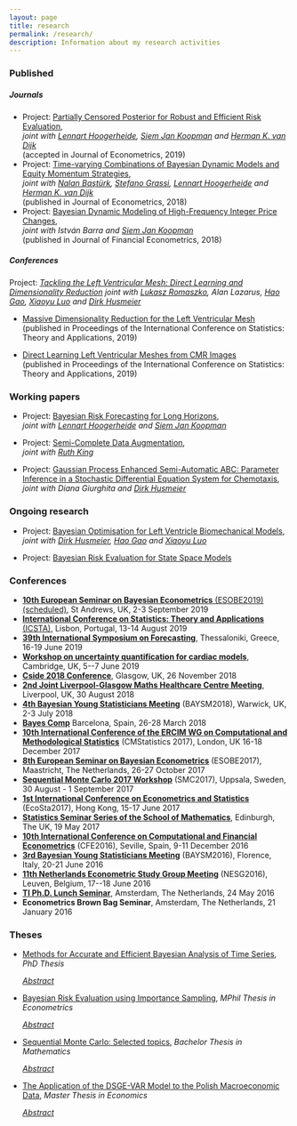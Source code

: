 ```yaml
---
layout: page
title: research
permalink: /research/
description: Information about my research activities
---
```


<script type="text/javascript">
 function showhide(id) {
    var e = document.getElementById(id);
    e.style.display = (e.style.display == 'block') ? 'none' : 'block';
 }
</script>

### Published

##### Journals 

* Project: <a class="page-link" href="{{ '/projects/4_project/' | prepend: site.baseurl | prepend: site.url }}">Partially Censored Posterior for Robust and Efficient Risk Evaluation</a>,  
_joint with <a href="https://research.vu.nl/en/persons/lennart-hoogerheide" title="LH">Lennart Hoogerheide</a>, <a href="http://sjkoopman.net/" title="SJK">Siem Jan Koopman</a> and <a href="https://personal.eur.nl/hkvandijk/">Herman K. van Dijk</a>_  
(accepted in Journal of Econometrics, 2019)
* Project: <a class="page-link" href="{{ '/projects/5_project/' | prepend: site.baseurl | prepend: site.url }}">Time-varying Combinations of Bayesian Dynamic Models and Equity Momentum Strategies</a>,  
_joint with  [Nalan Baştürk](https://www.maastrichtuniversity.nl/n.basturk), [Stefano Grassi](https://sites.google.com/view/stefanograssi), [Lennart Hoogerheide](https://research.vu.nl/en/persons/lennart-hoogerheide) and [Herman K. van Dijk](https://personal.eur.nl/hkvandijk/)_  
(published in Journal of Econometrics, 2018)
* Project: <a class="page-link" href="{{ '/projects/6_project/' | prepend: site.baseurl | prepend: site.url }}">Bayesian Dynamic Modeling of High-Frequency Integer Price Changes</a>,  
_joint with Istv&aacute;n Barra and <a href="http://sjkoopman.net/" title="SJK">Siem Jan Koopman</a>_  
(published in Journal of Financial Econometrics, 2018)
  
##### Conferences

Project: _<a class="page-link" href="{{ '/projects/9_project/' | prepend: site.baseurl | prepend: site.url }}">Tackling the Left Ventricular Mesh: Direct Learning and Dimensionality Reduction</a>_
_joint with [Lukasz Romaszko](https://scholar.google.com/citations?user=Kb0e7rkAAAAJ&hl=en), Alan Lazarus, [Hao Gao](https://www.gla.ac.uk/schools/mathematicsstatistics/staff/haogao/), [Xiaoyu Luo](https://www.maths.gla.ac.uk/~xl/) and [Dirk Husmeier](https://www.gla.ac.uk/schools/mathematicsstatistics/staff/dirkhusmeier/)_

* <a class="page-link" href="{{ '/research/Romaszko, Lazarus, Gao, Borowska, Luo, Husmeier - Massive Dimensionality Reduction for the Left Ventricular Mesh.pdf' | prepend: site.baseurl | prepend: site.url }}">Massive Dimensionality Reduction for the Left Ventricular Mesh</a>  
(published in Proceedings of the International Conference on Statistics: Theory and Applications, 2019) 

* <a class="page-link" href="{{ '/research/Romaszko, Borowska, Lazarus, Gao, Luo, Husmeier - Direct Learning Left Ventricular Meshes from CMR Images.pdf' | prepend: site.baseurl | prepend: site.url }}">Direct Learning Left Ventricular Meshes from CMR Images</a>  
(published in Proceedings of the International Conference on Statistics: Theory and Applications, 2019) 


### Working papers

* Project: <a class="page-link" href="{{ '/projects/2_project/' | prepend: site.baseurl | prepend: site.url }}">Bayesian Risk Forecasting for Long Horizons</a>,  
_joint with [Lennart Hoogerheide](https://research.vu.nl/en/persons/lennart-hoogerheide) and [Siem Jan Koopman](http://sjkoopman.net/)_

* Project: <a class="page-link" href="{{ '/projects/3_project/' | prepend: site.baseurl | prepend: site.url }}">Semi-Complete Data Augmentation</a>,  
_joint with [Ruth King](http://www.maths.ed.ac.uk/~rking33/)_

* Project: <a class="page-link" href="{{ '/projects/8_project/' | prepend: site.baseurl | prepend: site.url }}">Gaussian Process Enhanced Semi-Automatic ABC: Parameter Inference in a Stochastic Differential Equation System for Chemotaxis</a>,  
_joint with Diana Giurghita and [Dirk Husmeier](https://www.gla.ac.uk/schools/mathematicsstatistics/staff/dirkhusmeier/)_


### Ongoing research

* Project: <a class="page-link" href="{{ '/projects/7_project/' | prepend: site.baseurl | prepend: site.url }}">Bayesian Optimisation for Left Ventricle Biomechanical Models</a>,  
_joint with [Dirk Husmeier](https://www.gla.ac.uk/schools/mathematicsstatistics/staff/dirkhusmeier/), [Hao Gao](https://www.gla.ac.uk/schools/mathematicsstatistics/staff/haogao/) and [Xiaoyu Luo](https://www.maths.gla.ac.uk/~xl/)_

* Project: <a class="page-link" href="{{ '/projects/1_project/' | prepend: site.baseurl | prepend: site.url }}">Bayesian Risk Evaluation for State Space Models</a>


### Conferences
* [__10th European Seminar on Bayesian Econometrics__ (ESOBE2019) (scheduled)](https://sites.google.com/view/esobe2019),
St Andrews, UK, 2-3 September 2019
* [__International Conference on Statistics: Theory and Applications__ (ICSTA)](https://icsta.net/),
Lisbon, Portugal, 13-14 August 2019
* [__39th International Symposium on Forecasting__](https://isf.forecasters.org/),
Thessaloniki, Greece, 16-19 June 2019
* [__Workshop on uncertainty quantification for cardiac models__](http://www.newton.ac.uk/event/FHTW01), 
Cambridge, UK, 5--7 June 2019
* [__Cside 2018 Conference__](https://www.gla.ac.uk/schools/mathematicsstatistics/events/conferences/cside2018/),
Glasgow, UK, 26 November 2018
* [__2nd Joint Liverpool-Glasgow Maths Healthcare Centre Meeting__](http://www.softmech.org/events/headline_587868_en.html),
Liverpool, UK, 30 August 2018
* [__4th Bayesian Young Statisticians Meeting__](https://warwick.ac.uk/fac/sci/statistics/staff/academic-research/wade/2018baysmconference/) (BAYSM2018),
Warwick, UK, 2-3 July 2018
* [__Bayes Comp__](https://www.maths.nottingham.ac.uk/personal/tk/bayescomp/)
Barcelona, Spain, 26-28 March 2018
* [__10th International Conference of the ERCIM WG on Computational and Methodological Statistics__](http://cmstatistics.org/CMStatistics2017/) (CMStatistics 2017),
London, UK 16-18 December 2017 	
* [__8th European Seminar on Bayesian Econometrics__](http://esobe2017.org/) (ESOBE2017),
Maastricht, The Netherlands, 26-27 October 2017
* [__Sequential Monte Carlo 2017 Workshop__](http://www.it.uu.se/conferences/smc2017/) (SMC2017),
Uppsala, Sweden, 30 August - 1 September 2017
* [__1st International Conference on Econometrics and Statistics__](http://cmstatistics.org/EcoSta2017/index.php) (EcoSta2017),
Hong Kong, 15-17 June 2017 
* [__Statistics Seminar Series of the School of Mathematics__](http://www.maths.ed.ac.uk/school-of-mathematics/events/statistics), 
Edinburgh, The UK, 19 May 2017
* [__10th International Conference on Computational and Financial Econometrics__](http://www.cfenetwork.org/CFE2016/) (CFE2016), 
Seville, Spain, 9-11 December 2016
* [__3rd Bayesian Young Statisticians Meeting__](http://web.mi.imati.cnr.it/conferences/BAYSM2016/) (BAYSM2016), 
Florence, Italy, 20-21 June 2016
* [__11th Netherlands Econometric Study Group Meeting__](https://feb.kuleuven.be/drc/Economics/misc/nesg2016/NESG2016) (NESG2016), 
Leuven, Belgium, 17--18 June 2016
* [__TI Ph.D. Lunch Seminar__](http://www.tinbergen.nl/seminar-serie/phd-lunch-seminars-amsterdam/?show_archive=0), 
Amsterdam, The Netherlands, 24 May 2016
* __Econometrics Brown Bag Seminar__,
Amsterdam, The Netherlands, 21 January 2016
 
### Theses
* <a class="page-link" href="{{ '/research/A.Borowska - Methods for Accurate and Efficient Bayesian Analysis of Time Series.pdf' | prepend: site.baseurl | prepend: site.url }}">Methods for Accurate and Efficient Bayesian Analysis of Time Series</a>, _PhD Thesis_
	
	<i class="fa fa-sticky-note" aria-hidden="true"></i> <a href="javascript:showhide('phd')">_Abstract_</a>
	<div id="phd" style="display:none;">
	<p>  <div style="font-size:0.85em; text-align: justify;">  This thesis investigates Bayesian inference over time series models with the emphasis put on applications in economics and finance. We adopt simulation-based techniques which are necessary in any nontrival problem in this setting. The main motivation behind the presented research is to increase the effciency and accuracy of these computationally intensive methods in several different contexts. One of the main topics addressed is efficient and precise risk estimation, or rare event analysis. Another problem studied in this thesis is the efficiency of various sampling algorithms, in particular importance sampling (IS) and Markov chain Monte Carlo (MCMC) algorithms. Finally, we address the issue of  forecasting, from a single model as well as from a combination of models. </div> </p>
	</div>
	
* <a class="page-link" href="{{ '/research/A.Borowska - Bayesian Risk Evaluation using Importance Sampling.pdf' | prepend: site.baseurl | prepend: site.url }}">Bayesian Risk Evaluation using Importance Sampling</a>, _MPhil Thesis in Econometrics_

	<i class="fa fa-sticky-note" aria-hidden="true"></i> <a href="javascript:showhide('mphil')">_Abstract_</a>
	<div id="mphil" style="display:none;">
	<p>  <div style="font-size:0.85em; text-align: justify;"> We consider the evaluation of two financial risk measures, Value at Risk and Expected Shortfall. Our analysis is performed in a Bayesian fashion where we adopt a model-based approach. We employ the Quick Evaluation of Risk using Mixture of t approximation algorithm (QERMit) of Hoogerheide and van Dijk (2010) due to its accuracy and efficiency, and we upgrade its basic framework in two ways. First, we replace the originally used posterior approximation algorithm with a superior, flexible technique. We report a substantial gain in the accuracy and the precision of estimates in our empirical application based on the daily S&P 500 returns. Second, we extend the basic QERMit framework to allow for latent variables in the underlying model. In this way, the developed technique can be applied to the class of the parameter driven models. We illustrate the procedure using a series of daily IBM returns. Noticeably, all the employed methods are based on importance sampling, which allows for fast computations and is not subject to convergence problem inherent to the alternative Markov Chain Monte Carlo methods. </div> </p>
	</div>
 
* <a class="page-link" href="{{ '/research/A.Borowska - SMC, Selected Topics.pdf' | prepend: site.baseurl | prepend: site.url }}">Sequential Monte Carlo: Selected topics</a>, _Bachelor Thesis in Mathematics_

	<i class="fa fa-sticky-note" aria-hidden="true"></i> <a href="javascript:showhide('smc')">_Abstract_</a>
	<div id="smc" style="display:none;">
	<p>  <div style="font-size:0.85em; text-align: justify;"> We analyse the problem of inference about a latent signal governing the dynamics of a system given only the observed noisy data. We adopt the discrete-time state space approach due to the wide range of problems it can capture. Because in general no closed-form solution are available in this framework, we discuss the class of methods used for approximating of the posterior state distributions, called Sequential Monte Carlo. These methods are based on the Dirac-measures which stem from the draws (particles) from the distribution constructed in the previous iteration. A special attention is devoted to the filtering problem, where one is interested in the estimation of the current state of the system given the current system measurements. We derive theoretical forms of the particle filters, which we then use to construct algorithms suitable for numerical analysis. We discuss the degeneracy problem, inherent to the sequential importance sampling and selected methods to tackle it. The basic convergence results in the context of particle filters are presents. Finally, we consider three numerical application. </div> </p>
	</div>

* <a class="page-link" href="{{ '/research/A.Borowska - The Application of the DSGE-VAR Model to the Polish Macroeconomic Data.pdf' | prepend: site.baseurl | prepend: site.url }}">The Application of the DSGE-VAR Model to the Polish Macroeconomic Data</a>, _Master Thesis in Economics_
 
	<i class="fa fa-sticky-note" aria-hidden="true"></i> <a href="javascript:showhide('dsge')">_Abstract_</a>
	<div id="dsge" style="display:none;">
	<p>  <div style="font-size:0.85em; text-align: justify;"> The DSGE-VAR approach enables to combine the advantages of the theoretically consistent structural models with those of the empirical ones, characterised by the substantial degree of data fit. Moreover, the Bayesian estimation provides a convenient framework to incorporate initial beliefs about the model parameters into the estimation procedure, which seems to be particularly advantageous in the case of rather short time series for Poland. Finally, the obtained estimates allow to assess the extend of the DSGE model misspecification. </div> </p>
	</div>
 